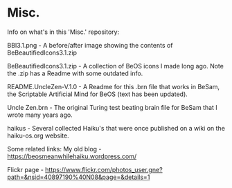 # Misc.
Info on what's in this 'Misc.' repository:

BBI3.1.png - A before/after image showing the contents of BeBeautifiedIcons3.1.zip

BeBeautifiedIcons3.1.zip - A collection of BeOS icons I made long ago. Note the .zip has a Readme with some outdated info.

README.UncleZen-V.1.0 - A Readme for this .brn file that works in BeSam, the Scriptable Artificial Mind for BeOS (text has been updated).

Uncle Zen.brn - The original Turing test beating brain file for BeSam that I wrote many years ago.

haikus - Several collected Haiku's that were once published on a wiki on the haiku-os.org website. 





























Some related links: 
My old blog - https://beosmeanwhilehaiku.wordpress.com/

Flickr page - https://www.flickr.com/photos_user.gne?path=&nsid=40897190%40N08&page=&details=1
